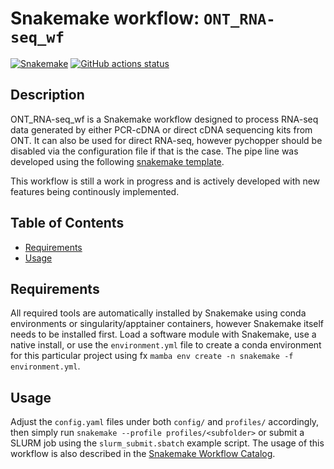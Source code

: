 # Snakemake workflow: `ONT_RNA-seq_wf`

[![Snakemake](https://img.shields.io/badge/snakemake-≥7.18.2-brightgreen.svg)](https://snakemake.github.io)
[![GitHub actions status](https://github.com/MathiasEskildsen/ONT_RNA-seq_wf/workflows/Tests/badge.svg?branch=main)](https://github.com/MathiasEskildsen/ONT_RNA-seq_wf/actions?query=branch%3Amain+workflow%3ATests)
## Description
ONT_RNA-seq_wf is a Snakemake workflow designed to process RNA-seq data generated by either PCR-cDNA or direct cDNA sequencing kits from ONT. It can also be used for direct RNA-seq, however pychopper should be disabled via the configuration file if that is the case. The pipe line was developed using the following [snakemake template](https://github.com/cmc-aau/snakemake_project_template).

This workflow is still a work in progress and is actively developed with new features being continously implemented.

## Table of Contents
- [Requirements](#requirements)
- [Usage](#usage)

## Requirements
All required tools are automatically installed by Snakemake using conda environments or singularity/apptainer containers, however Snakemake itself needs to be installed first. Load a software module with Snakemake, use a native install, or use the `environment.yml` file to create a conda environment for this particular project using fx `mamba env create -n snakemake -f environment.yml`.

## Usage
Adjust the `config.yaml` files under both `config/` and `profiles/` accordingly, then simply run `snakemake --profile profiles/<subfolder>` or submit a SLURM job using the `slurm_submit.sbatch` example script.
The usage of this workflow is also described in the [Snakemake Workflow Catalog](https://snakemake.github.io/snakemake-workflow-catalog/?usage=<owner>%2F<repo>).

